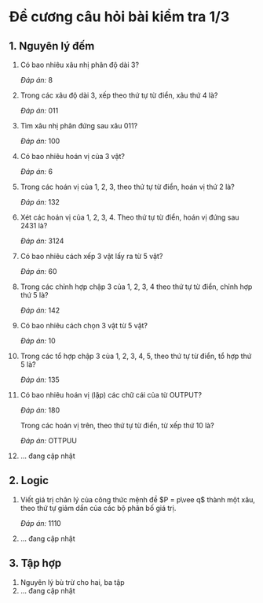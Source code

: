 # Đề cương câu hỏi bài kiểm tra 1/3
## 1. Nguyên lý đếm
<ol>
  <li>Có bao nhiêu xâu nhị phân độ dài 3?
    <p><i>Đáp án:</i> 8</p>
  </li>
  <li>Trong các xâu độ dài 3, xếp theo thứ tự từ điển, xâu thứ 4 là?
    <p><i>Đáp án:</i> 011</p>
  </li>
  <li>Tìm xâu nhị phân đứng sau xâu 011?
    <p><i>Đáp án:</i> 100</p>
  </li>
  <li>Có bao nhiêu hoán vị của 3 vật?
    <p><i>Đáp án:</i> 6</p>
  </li>
  <li>Trong các hoán vị của 1, 2, 3, theo thứ tự từ điển, hoán vị thứ 2 là?
    <p><i>Đáp án:</i> 132</p>
  </li>
  <li>Xét các hoán vị của 1, 2, 3, 4. Theo thứ tự từ điển, hoán vị đứng sau 2431 là?
    <p><i>Đáp án:</i> 3124</p>
  </li>
  <li>Có bao nhiêu cách xếp 3 vật lấy ra từ 5 vật?
    <p><i>Đáp án:</i> 60</p>
  </li>
  <li>Trong các chỉnh hợp chập 3 của 1, 2, 3, 4 theo thứ tự từ điển, chỉnh hợp thứ 5 là?
    <p><i>Đáp án:</i> 142</p>
  </li>
  <li>Có bao nhiêu cách chọn 3 vật từ 5 vật?
    <p><i>Đáp án:</i> 10</p>
  </li>
  <li>Trong các tổ hợp chập 3 của 1, 2, 3, 4, 5, theo thứ tự từ điển, tổ hợp thứ 5 là?
    <p><i>Đáp án:</i> 135</p>
  </li>
  <li>Có bao nhiêu hoán vị (lặp) các chữ cái của từ OUTPUT?
    <p><i>Đáp án:</i> 180</p>
    <p>Trong các hoán vị trên, theo thứ tự từ điển, từ xếp thứ 10 là?</p>
    <p><i>Đáp án:</i> OTTPUU</p>
  </li>
  <li>... đang cập nhật</li>
</ol>


## 2. Logic
<ol>
  <li>Viết giá trị chân lý của công thức mệnh đề $P = p\vee q$ thành một xâu, theo thứ tự giảm dần của các bộ phân bố giá trị.
    <p><i>Đáp án:</i> 1110</p>
  </li>
  <li>... đang cập nhật</li>
</ol>

## 3. Tập hợp
<ol>
  <li>Nguyên lý bù trừ cho hai, ba tập</li>
  <li>... đang cập nhật</li>
</ol>


